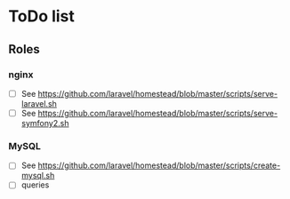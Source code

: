 # ToDo list

## Roles

### nginx

- [ ] See https://github.com/laravel/homestead/blob/master/scripts/serve-laravel.sh
- [ ] See https://github.com/laravel/homestead/blob/master/scripts/serve-symfony2.sh

### MySQL

- [ ] See https://github.com/laravel/homestead/blob/master/scripts/create-mysql.sh
- [ ] queries
